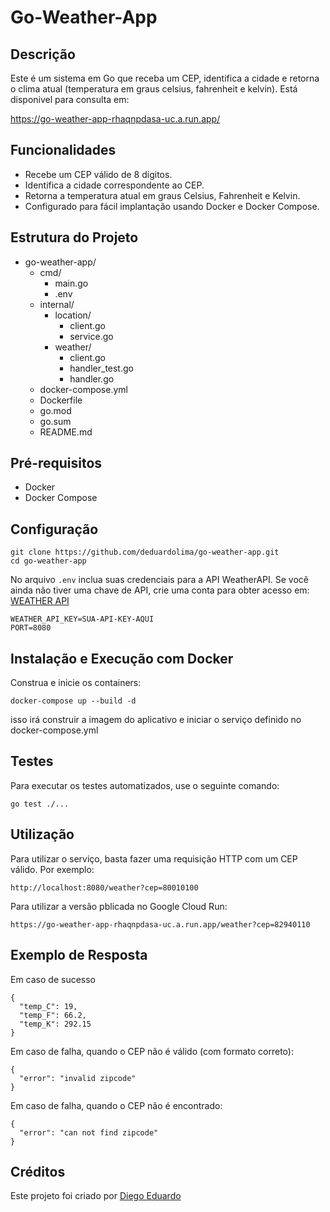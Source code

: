 # Go-Weather-App

## Descrição

Este é um sistema em Go que receba um CEP, identifica a cidade e retorna o clima atual (temperatura em graus celsius, fahrenheit e kelvin). Está disponivel para consulta em:

https://go-weather-app-rhaqnpdasa-uc.a.run.app/

## Funcionalidades

- Recebe um CEP válido de 8 dígitos.
- Identifica a cidade correspondente ao CEP.
- Retorna a temperatura atual em graus Celsius, Fahrenheit e Kelvin.
- Configurado para fácil implantação usando Docker e Docker Compose.


## Estrutura do Projeto


- go-weather-app/
  - cmd/
    - main.go
    - .env
  - internal/
    - location/
      - client.go
      - service.go
    - weather/ 
      - client.go 
      - handler_test.go
      - handler.go
  - docker-compose.yml
  - Dockerfile
  - go.mod
  - go.sum
  - README.md


## Pré-requisitos

- Docker
- Docker Compose

## Configuração
```
git clone https://github.com/deduardolima/go-weather-app.git
cd go-weather-app

```

No arquivo `.env` inclua suas credenciais para a API WeatherAPI. Se você ainda não tiver uma chave de API, crie uma conta para obter acesso em:
[WEATHER API](https://www.weatherapi.com/)

```
WEATHER_API_KEY=SUA-API-KEY-AQUI
PORT=8080

```

## Instalação e Execução com Docker
Construa e inicie os containers:
```
docker-compose up --build -d
```

isso irá construir a imagem do aplicativo e iniciar o serviço definido no docker-compose.yml

## Testes

Para executar os testes automatizados, use o seguinte comando:

```
go test ./...

```

## Utilização 

Para utilizar o serviço, basta fazer uma requisição HTTP com um CEP válido. Por exemplo:


```
http://localhost:8080/weather?cep=80010100

```

Para utilizar a versão pblicada no Google Cloud Run:

```
https://go-weather-app-rhaqnpdasa-uc.a.run.app/weather?cep=82940110

```

## Exemplo de Resposta

Em caso de sucesso

```
{
  "temp_C": 19,
  "temp_F": 66.2,
  "temp_K": 292.15
}

```

Em caso de falha, quando o CEP não é válido (com formato correto):

```
{
  "error": "invalid zipcode"
}

```

Em caso de falha, quando o CEP não é encontrado:

```
{
  "error": "can not find zipcode"
}

```


## Créditos

Este projeto foi criado por [Diego Eduardo](http://github.com/deduardolima)







